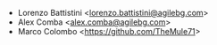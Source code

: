 - Lorenzo Battistini \<<lorenzo.battistini@agilebg.com>\>
- Alex Comba \<<alex.comba@agilebg.com>\>
- Marco Colombo \<<https://github.com/TheMule71>\>
